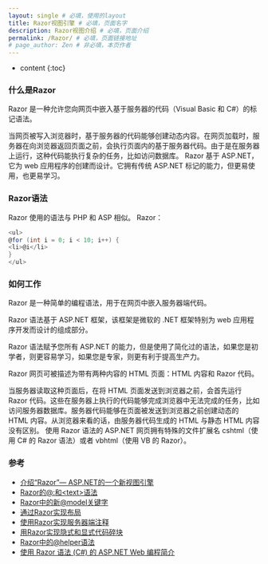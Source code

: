 ```yaml
---
layout: single # 必填，使用的layout
title: Razor视图引擎 # 必填，页面名字
description: Razor视图介绍 # 必填，页面介绍
permalink: /Razor/ # 必填，页面链接地址
# page_author: Zen # 非必填，本页作者
---
```


* content
{:toc}


### 什么是Razor
Razor 是一种允许您向网页中嵌入基于服务器的代码（Visual Basic 和 C#）的标记语法。

当网页被写入浏览器时，基于服务器的代码能够创建动态内容。在网页加载时，服务器在向浏览器返回页面之前，会执行页面内的基于服务器代码。由于是在服务器上运行，这种代码能执行复杂的任务，比如访问数据库。
Razor 基于 ASP.NET，它为 web 应用程序的创建而设计。它拥有传统 ASP.NET 标记的能力，但更易使用，也更易学习。

### Razor语法

Razor 使用的语法与 PHP 和 ASP 相似。
Razor：

``` csharp
<ul>
@for (int i = 0; i < 10; i++) {
<li>@i</li>
}
</ul>
```


### 如何工作
Razor 是一种简单的编程语法，用于在网页中嵌入服务器端代码。

Razor 语法基于 ASP.NET 框架，该框架是微软的 .NET 框架特别为 web 应用程序开发而设计的组成部分。

Razor 语法赋予您所有 ASP.NET 的能力，但是使用了简化过的语法，如果您是初学者，则更容易学习，如果您是专家，则更有利于提高生产力。

Razor 网页可被描述为带有两种内容的 HTML 页面：HTML 内容和 Razor 代码。

当服务器读取这种页面后，在将 HTML 页面发送到浏览器之前，会首先运行 Razor 代码。这些在服务器上执行的代码能够完成浏览器中无法完成的任务，比如访问服务器数据库。服务器代码能够在页面被发送到浏览器之前创建动态的 HTML 内容。从浏览器来看的话，由服务器代码生成的 HTML 与静态 HTML 内容没有区别。
使用 Razor 语法的 ASP.NET 网页拥有特殊的文件扩展名 cshtml（使用 C# 的 Razor 语法）或者 vbhtml（使用 VB 的 Razor）。

### 参考
- [介绍“Razor”— ASP.NET的一个新视图引擎](http://blog.joycode.com/scottgu/archives/2010/07/20/116030.joy)
- [Razor的@:和&lt;text&gt;语法](http://blog.joycode.com/scottgu/archives/2011/01/11/116330.joy)
- [Razor中的新@model关键字](http://blog.joycode.com/scottgu/archives/2011/01/05/116280.joy)
- [通过Razor实现布局](http://blog.joycode.com/scottgu/archives/2011/01/24/116371.joy)
- [使用Razor实现服务器端注释](http://blog.joycode.com/scottgu/archives/2011/01/26/116412.joy)
- [用Razor实现隐式和显式代码碎块](http://blog.joycode.com/scottgu/archives/2011/01/27/116475.joy)
- [Razor中的@helper语法](http://blog.joycode.com/scottgu/archives/2011/05/25/116617.joy)
- [使用 Razor 语法 (C#) 的 ASP.NET Web 编程简介](http://www.asp.net/web-pages/overview/getting-started/introducing-razor-syntax-c)
